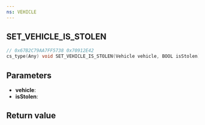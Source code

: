```yaml
---
ns: VEHICLE
---
```

## SET_VEHICLE_IS_STOLEN

```c
// 0x67B2C79AA7FF5738 0x70912E42
cs_type(Any) void SET_VEHICLE_IS_STOLEN(Vehicle vehicle, BOOL isStolen);
```

## Parameters
* **vehicle**: 
* **isStolen**: 

## Return value
